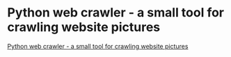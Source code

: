 # Python web crawler - a small tool for crawling website pictures
[Python web crawler - a small tool for crawling website pictures](https://aiwithcloud.com/2022/09/19/python_web_crawler___a_small_tool_for_crawling_website_pictures/)